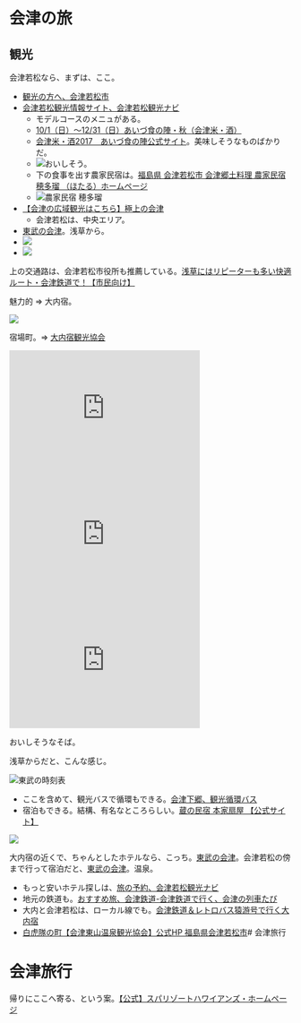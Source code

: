# 会津の旅

## 観光

会津若松なら、まずは、ここ。

- [観光の方へ、会津若松市](http://www.city.aizuwakamatsu.fukushima.jp/zokusei/kanko/)
- [会津若松観光情報サイト、会津若松観光ナビ](https://www.aizukanko.com/)
  - モデルコースのメニュがある。
  - [10/1（日）～12/31（日）あいづ食の陣・秋（会津米・酒）](https://www.aizukanko.com/event/667/)
  - [会津米・酒2017　あいづ食の陣公式サイト](http://aizu-shokuno-jin.jp/aizu_rice_sake_2017)。美味しそうなものばかりだ。
  - ![おいしそう。](https://d2mxuefqeaa7sj.cloudfront.net/s_32C01DD1A25B65009EE772D7C239BBC352436382273B6732E905B5BEC8E9A206_1511262042578_image.png)
  - 下の食事を出す農家民宿は。[福島県 会津若松市 会津郷土料理 農家民宿 穂多瑠 （ほたる）ホームページ](http://www8.plala.or.jp/hotaru/)
  - ![農家民宿 穂多瑠](http://aizu-shokuno-jin.jp/wp-content/uploads/2017/09/hotaru_kome2017_001.jpg)
- [【会津の広域観光はこちら】極上の会津](http://gokujo-aizu.com/)
  - 会津若松は、中央エリア。
- [東武の会津](https://tobutoptours.jp/dom/tohoku/feel/aizu/index.html)。浅草から。
- ![](https://d2mxuefqeaa7sj.cloudfront.net/s_32C01DD1A25B65009EE772D7C239BBC352436382273B6732E905B5BEC8E9A206_1511262350801_image.png)
- ![](https://d2mxuefqeaa7sj.cloudfront.net/s_32C01DD1A25B65009EE772D7C239BBC352436382273B6732E905B5BEC8E9A206_1511262484931_image.png)

上の交通路は、会津若松市役所も推薦している。[浅草にはリピーターも多い快適ルート・会津鉄道で！【市民向け】](http://www.city.aizuwakamatsu.fukushima.jp/docs/2013072200030/)

魅力的 => 大内宿。

![](https://d2mxuefqeaa7sj.cloudfront.net/s_32C01DD1A25B65009EE772D7C239BBC352436382273B6732E905B5BEC8E9A206_1511262712944_image.png)

宿場町。=> [大内宿観光協会](http://ouchi-juku.com/)

<iframe width="340" height="225" src="https://www.youtube.com/embed/EmNXzit0DvY" frameborder="0" allowfullscreen></iframe>


<iframe width="340" height="225" src="https://www.youtube.com/embed/tbonhvIUwds" frameborder="0" allowfullscreen></iframe>


<iframe width="340" height="225" src="https://www.youtube.com/embed/V5yj-aKF_lw" frameborder="0" allowfullscreen></iframe>

おいしそうなそば。

浅草からだと、こんな感じ。

![東武の時刻表](https://d2mxuefqeaa7sj.cloudfront.net/s_32C01DD1A25B65009EE772D7C239BBC352436382273B6732E905B5BEC8E9A206_1511263066232_image.png)


- ここを含めて、観光バスで循環もできる。[会津下郷、観光循環バス](https://www.aizubus.com/sightseeing/bus/shimogo-circulation-bus#NORTH)
- 宿泊もできる。結構、有名なところらしい。[蔵の民宿 本家扇屋 【公式サイト】](http://honke-ougiya.com/)

![](http://honke-ougiya.com/img/index/kura.png)


大内宿の近くで、ちゃんとしたホテルなら、こっち。[東武の会津](https://tobutoptours.jp/dom/tohoku/feel/aizu/index05.html)。会津若松の傍まで行って宿泊だと、[東武の会津](https://tobutoptours.jp/dom/tohoku/feel/aizu/index02.html)。温泉。


- もっと安いホテル探しは、[旅の予約、会津若松観光ナビ](https://www.aizukanko.com/reserve/)
- 地元の鉄道も。[おすすめ旅、会津鉄道-会津鉄道で行く、会津の列車たび](http://www.aizutetsudo.jp/trip/)
- 大内と会津若松は、ローカル線でも。[会津鉄道＆レトロバス猿游号で行く大内宿](http://www.aizutetsudo.jp/ticket/ouchijuku/)
- [白虎隊の町【会津東山温泉観光協会】公式HP 福島県会津若松市](http://www.aizu-higashiyama.com/)# 会津旅行

# 会津旅行

帰りにここへ寄る、という案。[【公式】スパリゾートハワイアンズ・ホームページ](http://www.hawaiians.co.jp/)